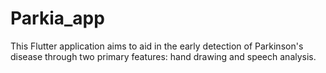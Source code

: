 # Parkia_app
This Flutter application aims to aid in the early detection of Parkinson's disease through two primary features: hand drawing and speech analysis.
